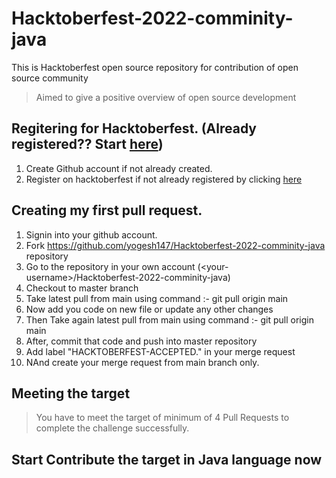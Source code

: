 # Hacktoberfest-2022-comminity-java
This is Hacktoberfest open source repository for contribution of open source community

> Aimed to give a positive overview of open source development

## Regitering for Hacktoberfest. (Already registered?? Start [here](#creating-my-first-pull-request))

1. Create Github account if not already created.
2. Register on hacktoberfest if not already registered by clicking [here](https://hacktoberfest.digitalocean.com/)

## Creating my first pull request.
1.  Signin into your github account.
2.  Fork https://github.com/yogesh147/Hacktoberfest-2022-comminity-java repository 
3.  Go to the repository in your own account (\<your-username\>/Hacktoberfest-2022-comminity-java)
4.  Checkout to master branch
5.  Take latest pull from main using command :-  git pull origin main
6.  Now add you code on new file or update any other changes 
7.  Then Take again latest pull from main using command :-  git pull origin main
8.  After, commit that code and push into master repository
9.  Add label "HACKTOBERFEST-ACCEPTED." in your merge request
10. NAnd create your merge request from main branch only.

## Meeting the target
> You have to meet the target of minimum of 4 Pull Requests to complete the challenge successfully.

## Start Contribute the target in Java language now    

